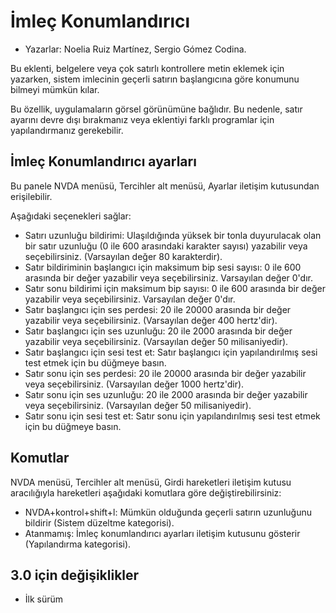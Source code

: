 # İmleç Konumlandırıcı

* Yazarlar: Noelia Ruiz Martínez, Sergio Gómez Codina.

Bu eklenti, belgelere veya çok satırlı kontrollere metin eklemek için
yazarken, sistem imlecinin geçerli satırın başlangıcına göre konumunu
bilmeyi mümkün kılar.

Bu özellik, uygulamaların görsel görünümüne bağlıdır. Bu nedenle, satır
ayarını devre dışı bırakmanız veya eklentiyi farklı programlar için
yapılandırmanız gerekebilir.

## İmleç Konumlandırıcı ayarları

Bu panele NVDA menüsü, Tercihler alt menüsü, Ayarlar iletişim kutusundan
erişilebilir.

Aşağıdaki seçenekleri sağlar:

* Satırı uzunluğu bildirimi: Ulaşıldığında yüksek bir tonla duyurulacak olan
  bir satır uzunluğu (0 ile 600 arasındaki karakter sayısı) yazabilir veya
  seçebilirsiniz. (Varsayılan değer 80 karakterdir).
* Satır bildiriminin başlangıcı için maksimum bip sesi sayısı: 0 ile 600
  arasında bir değer yazabilir veya seçebilirsiniz. Varsayılan değer 0'dır.
* Satır sonu bildirimi için maksimum bip sayısı: 0 ile 600 arasında bir
  değer yazabilir veya seçebilirsiniz. Varsayılan değer 0'dır.
* Satır başlangıcı için ses perdesi: 20 ile 20000 arasında bir değer
  yazabilir veya seçebilirsiniz. (Varsayılan değer 400 hertz'dir).
* Satır başlangıcı için ses uzunluğu: 20 ile 2000 arasında bir değer
  yazabilir veya seçebilirsiniz. (Varsayılan değer 50 milisaniyedir).
* Satır başlangıcı için sesi test et: Satır başlangıcı için yapılandırılmış
  sesi test etmek için bu düğmeye basın.
* Satır sonu için ses perdesi: 20 ile 20000 arasında bir değer yazabilir
  veya seçebilirsiniz. (Varsayılan değer 1000 hertz'dir).
* Satır sonu için ses uzunluğu: 20 ile 2000 arasında bir değer yazabilir
  veya seçebilirsiniz. (Varsayılan değer 50 milisaniyedir).
* Satır sonu için sesi test et: Satır sonu için yapılandırılmış sesi test
  etmek için bu düğmeye basın.

## Komutlar

NVDA menüsü, Tercihler alt menüsü, Girdi hareketleri iletişim kutusu
aracılığıyla hareketleri aşağıdaki komutlara göre değiştirebilirsiniz:

* NVDA+kontrol+shift+l: Mümkün olduğunda geçerli satırın uzunluğunu bildirir
  (Sistem düzeltme kategorisi).
* Atanmamış: İmleç konumlandırıcı ayarları iletişim kutusunu gösterir
  (Yapılandırma kategorisi).

## 3.0 için değişiklikler

* İlk sürüm
